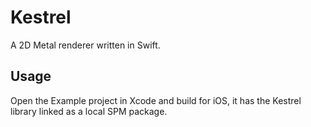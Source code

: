 # Kestrel
A 2D Metal renderer written in Swift.

## Usage
Open the Example project in Xcode and build for iOS, it has the Kestrel library linked as a local SPM package.
